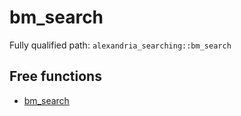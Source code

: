 # bm_search

Fully qualified path: `alexandria_searching::bm_search`

## Free functions

- [bm_search](./alexandria_searching-bm_search-bm_search.md)


